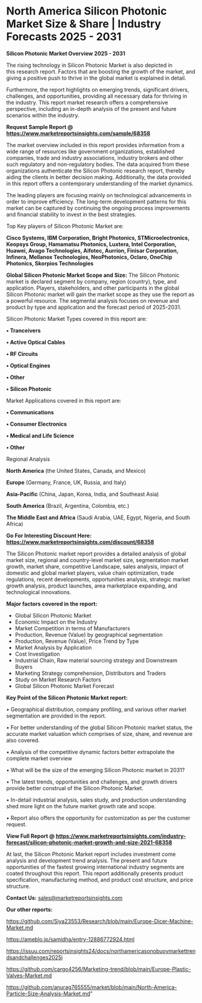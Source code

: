 # North America Silicon Photonic Market Size & Share | Industry Forecasts 2025 - 2031

<Strong> Silicon Photonic Market Overview 2025 - 2031</strong>

The rising technology in Silicon Photonic Market is also depicted in this research report. Factors that are boosting the growth of the market, and giving a positive push to thrive in the global market is explained in detail.

Furthermore, the report highlights on emerging trends, significant drivers, challenges, and opportunities, providing all necessary data for thriving in the industry. This report market research offers a comprehensive perspective, including an in-depth analysis of the present and future scenarios within the industry.

<strong>Request Sample Report @ <a href=https://www.marketreportsinsights.com/sample/68358>https://www.marketreportsinsights.com/sample/68358</a></strong>

The market overview included in this report provides information from a wide range of resources like government organizations, established companies, trade and industry associations, industry brokers and other such regulatory and non-regulatory bodies. The data acquired from these organizations authenticate the Silicon Photonic research report, thereby aiding the clients in better decision making. Additionally, the data provided in this report offers a contemporary understanding of the market dynamics.

The leading players are focusing mainly on technological advancements in order to improve efficiency. The long-term development patterns for this market can be captured by continuing the ongoing process improvements and financial stability to invest in the best strategies.

Top Key players of Silicon Photonic Market are:

<strong>Cisco Systems, IBM Corporation, Bright Photonics, STMicroelectronics, Keopsys Group, Hamamatsu Photonics, Luxtera, Intel Corporation, Huawei, Avago Technologies, Aifotec, Aurrion, Finisar Corporation, Infinera, Mellanox Technologies, NeoPhotonics, Oclaro, OneChip Photonics, Skorpios Technologies</strong>

<strong><b>Global Silicon Photonic Market Scope and Size:</b></strong>
The Silicon Photonic market is declared segment by company, region (country), type, and application. Players, stakeholders, and other participants in the global Silicon Photonic market will gain the market scope as they use the report as a powerful resource. The segmental analysis focuses on revenue and product by type and application and the forecast period of 2025-2031.

Silicon Photonic Market Types covered in this report are:

<strong>• Tranceivers

• Active Optical Cables

• RF Circuits

• Optical Engines

• Other

• Silicon Photonic</strong>

Market Applications covered in this report are:

<strong>• Communications

• Consumer Electronics

• Medical and Life Science

• Other</strong> 

Regional Analysis

<strong>North America</strong> (the United States, Canada, and Mexico)

<strong>Europe</strong> (Germany, France, UK, Russia, and Italy)

<strong>Asia-Pacific</strong> (China, Japan, Korea, India, and Southeast Asia)

<strong>South America</strong> (Brazil, Argentina, Colombia, etc.)

<strong>The Middle East and Africa</strong> (Saudi Arabia, UAE, Egypt, Nigeria, and South Africa)

<strong>Go For Interesting Discount Here: <a href=https://www.marketreportsinsights.com/discount/68358>https://www.marketreportsinsights.com/discount/68358</a></strong>

The Silicon Photonic market report provides a detailed analysis of global market size, regional and country-level market size, segmentation market growth, market share, competitive Landscape, sales analysis, impact of domestic and global market players, value chain optimization, trade regulations, recent developments, opportunities analysis, strategic market growth analysis, product launches, area marketplace expanding, and technological innovations.

<strong><b>Major factors covered in the report:</b></strong>
<ul>
  <li>Global Silicon Photonic Market </li>
  <li>Economic Impact on the Industry</li>
  <li>Market Competition in terms of Manufacturers</li>
  <li>Production, Revenue (Value) by geographical segmentation</li>
  <li>Production, Revenue (Value), Price Trend by Type</li>
  <li>Market Analysis by Application</li>
  <li>Cost Investigation</li>
  <li>Industrial Chain, Raw material sourcing strategy and Downstream Buyers</li>
  <li>Marketing Strategy comprehension, Distributors and Traders</li>
  <li>Study on Market Research Factors</li>
  <li>Global Silicon Photonic Market Forecast</li>
</ul>

<strong><b>Key Point of the Silicon Photonic Market report:</b></strong>

• Geographical distribution, company profiling, and various other market segmentation are provided in the report.

• For better understanding of the global Silicon Photonic market status, the accurate market valuation which comprises of size, share, and revenue are also covered.

• Analysis of the competitive dynamic factors better extrapolate the complete market overview

• What will be the size of the emerging Silicon Photonic market in 2031?

• The latest trends, opportunities and challenges, and growth drivers provide better construal of the Silicon Photonic Market.

• In-detail industrial analysis, sales study, and production understanding shed more light on the future market growth rate and scope.

• Report also offers the opportunity for customization as per the customer request.

<strong><b>View Full Report @ <a href=https://www.marketreportsinsights.com/industry-forecast/silicon-photonic-market-growth-and-size-2021-68358>https://www.marketreportsinsights.com/industry-forecast/silicon-photonic-market-growth-and-size-2021-68358</a></b></strong>


At last, the Silicon Photonic Market report includes investment come analysis and development trend analysis. The present and future opportunities of the fastest growing international industry segments are coated throughout this report. This report additionally presents product specification, manufacturing method, and product cost structure, and price structure.

<strong>Contact Us:</strong>
sales@marketreportsinsights.com

<strong>Our other reports:</strong>

<a href=https://github.com/Siya23553/Research/blob/main/Europe-Dicer-Machine-Market.md>https://github.com/Siya23553/Research/blob/main/Europe-Dicer-Machine-Market.md</a>

<a href=https://ameblo.jp/samidha/entry-12886772924.html>https://ameblo.jp/samidha/entry-12886772924.html</a>

<a href=https://issuu.com/reportsinsights24/docs/northamericasonobuoymarkettrendsandchallenges2025i>https://issuu.com/reportsinsights24/docs/northamericasonobuoymarkettrendsandchallenges2025i</a>

<a href=https://github.com/cargo4256/Marketing-trend/blob/main/Europe-Plastic-Valves-Market.md>https://github.com/cargo4256/Marketing-trend/blob/main/Europe-Plastic-Valves-Market.md</a>

<a href=https://github.com/anurag765555/market/blob/main/North-America-Particle-Size-Analysis-Market.md>https://github.com/anurag765555/market/blob/main/North-America-Particle-Size-Analysis-Market.md</a>"
